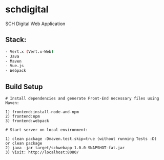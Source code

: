 # schdigital

SCH Digital Web Application

## Stack:

``` bash
- Vert.x (Vert.x-Web)
- Java
- Maven
- Vue.js
- Webpack
```

## Build Setup

```
# Install dependencies and generate Front-End necessary files using Maven:

1) frontend:install-node-and-npm
2) frontend:npm
3) frontend:webpack

# Start server on local environment:

1) clean package -Dmaven.test.skip=true (without running Tests :D)
or clean package
2) java -jar target/schwebapp-1.0.0-SNAPSHOT-fat.jar
3) Visit: http://localhost:8080/

```
